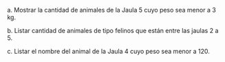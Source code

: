 a. Mostrar la cantidad de animales de la Jaula 5 cuyo peso sea menor a 3 kg.


b. Listar cantidad de animales de tipo felinos que están entre las jaulas 2 a 5.



c. Listar el nombre del animal de la Jaula 4 cuyo peso sea menor a 120.
